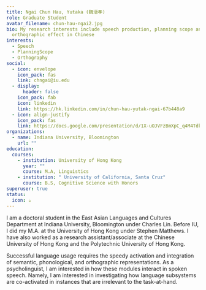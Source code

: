 ```yaml
---
title: Ngai Chun Hau, Yutaka (魏溍孝)
role: Graduate Student
avatar_filename: chun-hau-ngai2.jpg
bio: My research interests include speech production, planning scope and
  orthographic effect in Chinese
interests:
  - Speech
  - PlanningScope
  - Orthography
social:
  - icon: envelope
    icon_pack: fas
    link: chngai@iu.edu
  - display:
      header: false
    icon_pack: fab
    icon: linkedin
    link: https://hk.linkedin.com/in/chun-hau-yutak-ngai-67b448a9
  - icon: align-justify
    icon_pack: fas
    link: https://docs.google.com/presentation/d/1X-uOJVFzBmXpC_q4M4TdkRx2aUuDlEFiloF2HMeM0Xo/edit?usp=sharing
organizations:
  - name: Indiana University, Bloomington
    url: ""
education:
  courses:
    - institution: University of Hong Kong
      year: ""
      course: M.A, Linguistics
    - institution: " University of California, Santa Cruz"
      course: B.S, Cognitive Science with Honors
superuser: true
status:
  icon: ☕️
---
```

I am a doctoral student in the East Asian Languages and Cultures Department at Indiana University, Bloomington under Charles Lin. Before IU, I did my M.A. at the University of Hong Kong under Stephen Matthews. I have also worked as a research assistant/associate at the Chinese University of Hong Kong and the Polytechnic University of Hong Kong.

Successful language usage requires the speedy activation and integration of semantic, phonological, and orthographic representations. As a psycholinguist, I am interested in how these modules interact in spoken speech. Namely, I am interested in investigating how language subsystems are co-activated in instances that are irrelevant to the task-at-hand.